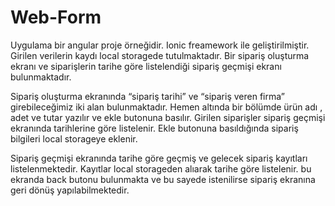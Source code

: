 # Web-Form
Uygulama bir angular proje örneğidir. Ionic freamework ile geliştirilmiştir. 
Girilen verilerin kaydı local storagede tutulmaktadır.
Bir sipariş oluşturma ekranı ve siparişlerin tarihe göre listelendiği sipariş geçmişi ekranı bulunmaktadır.

Sipariş oluşturma ekranında “sipariş tarihi” ve “sipariş veren firma” girebileceğimiz iki alan bulunmaktadır. 
Hemen altında bir bölümde ürün adı , adet ve tutar yazılır ve ekle butonuna basılır.
Girilen siparişler sipariş geçmişi ekranında tarihlerine göre listelenir. 
Ekle butonuna basıldığında sipariş bilgileri local storageye eklenir. 

Sipariş geçmişi ekranında tarihe göre geçmiş ve gelecek sipariş kayıtları listelenmektedir.
Kayıtlar local storageden alıarak tarihe göre listelenir.
bu ekranda back butonu bulunmakta ve bu sayede istenilirse sipariş ekranına geri dönüş yapılabilmektedir.
